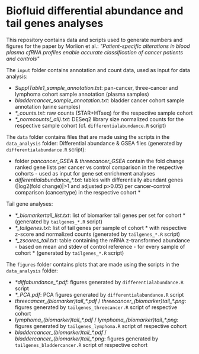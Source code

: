 # Biofluid differential abundance and tail genes analyses

This repository contains data and scripts used to generate numbers and figures for the paper by Morlion et al.: *"Patient-specific alterations in blood plasma cfRNA profiles enable accurate classification of cancer patients and controls"*

The `input` folder contains annotation and count data, used as input for data analysis:
- *SupplTable1_sample_annotation.txt*: pan-cancer, three-cancer and lymphoma cohort sample annotation (plasma samples)
- *bladdercancer_sample_annotation.txt*: bladder cancer cohort sample annotation (urine samples)
- *\*_counts.txt*: raw counts (STAR+HTseq) for the respective sample cohort
- *\*_normcounts(_all).txt*: DESeq2 library size normalized counts for the respective sample cohort (cf. `differentialabundance.R` script)

The `data` folder contains files that are made using the scripts in the `data_analysis` folder:
Differential abundance & GSEA files (generated by `differentialabundance.R` script):
- folder *pancancer_GSEA* & *threecancer_GSEA* contain the fold change ranked gene lists per cancer vs control comparison in the respective cohorts - used as input for gene set enrichment analyses
- *differentialabundance_\*.txt*: tables with differentially abundant genes (|log2(fold change)|>1 and adjusted p>0.05) per cancer-control comparison (cancertype) in the respective cohort \*

Tail gene analyses:
- *\*_biomarkertail_list.txt*: list of biomarker tail genes per set for cohort \* (generated by `tailgenes_*.R` script)
- *\*_tailgenes.txt*: list of tail genes per sample of cohort \* with respective z-score and normalized counts (generated by `tailgenes_*.R` script)
- *\*_zscores_tail.txt*: table containing the mRNA z-transformed abundance - based on mean and stdev of control reference - for every sample of cohort \* (generated by `tailgenes_*.R` script)

The `figures` folder contains plots that are made using the scripts in the `data_analysis` folder:
- *\*diffabundance_\*.pdf*: figures generated by `differentialabundance.R` script
- *\*_PCA.pdf*: PCA figures generated by `differentialabundance.R` script
- *threecancer_(biomarker)tail_\*.pdf* / *threecancer_(biomarker)tail_\*.png*: figures generated by `tailgenes_threecancer.R` script of respective cohort
- *lymphoma_(biomarker)tail_\*.pdf* / *lymphoma_(biomarker)tail_\*.png*: figures generated by `tailgenes_lymphoma.R` script of respective cohort
- *bladdercancer_(biomarker)tail_\*.pdf* / *bladdercancer_(biomarker)tail_\*.png*: figures generated by `tailgenes_bladdercancer.R` script of respective cohort
